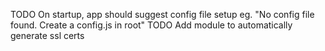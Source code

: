 TODO On startup, app should suggest config file setup eg. "No config file found. Create a config.js in root"
TODO Add module to automatically generate ssl certs
